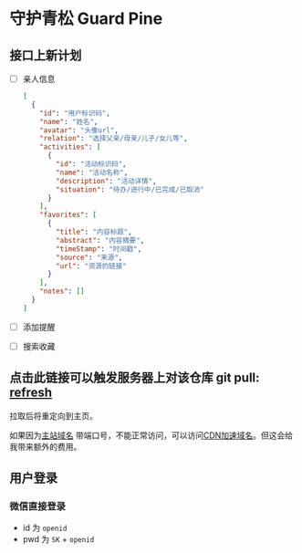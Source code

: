 # 守护青松 Guard Pine

## 接口上新计划

- [ ] 亲人信息

  ```json
  [
    {
      "id": "用户标识码",
      "name": "姓名",
      "avatar": "头像url",
      "relation": "选择父亲/母亲/儿子/女儿等",
      "activities": [
        {
          "id": "活动标识码",
          "name": "活动名称",
          "description": "活动详情",
          "situation": "待办/进行中/已完成/已取消"
        }
      ],
      "favorites": [
        {
          "title": "内容标题",
          "abstract": "内容摘要",
          "timeStamp": "时间戳",
          "source": "来源",
          "url": "资源的链接"
        }
      ],
      "notes": []
    }
  ]
  ```

- [ ] 添加提醒
- [ ] 搜索收藏

## **点击此链接可以触发服务器上对该仓库 git pull:** [refresh](https://www.muspimerol.site:9999/refresh)

拉取后将重定向到主页。

如果因为[主站域名](https://muspimerol.site:9999/)
带端口号，不能正常访问，可以访问[CDN加速域名](https://gp.muspimerol.site/)。但这会给我带来额外的费用。

## 用户登录

### 微信直接登录

- id 为 `openid`
- pwd 为 `SK` + `openid`
